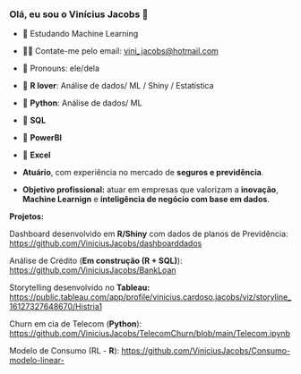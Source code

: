 ### Olá, eu sou o Vinícius Jacobs 👋


- 🌱 Estudando Machine Learning
- 🧏‍♂️ Contate-me pelo email: vini_jacobs@hotmail.com
- 🙂 Pronouns: ele/dela
- 🥇 **R lover**: Análise de dados/ ML / Shiny / Estatística
- 🥇 **Python**:  Análise de dados/ ML
- 🥈 **SQL** 
- 🥈 **PowerBI**
- 🥇 **Excel**
  
- **Atuário**, com experiência no mercado de **seguros e previdência**. 
- **Objetivo profissional:** atuar em empresas que valorizam a **inovação**, **Machine Learnign** e **inteligência de negócio com base em dados**.

**Projetos:**

Dashboard desenvolvido em **R/Shiny** com dados de planos de Previdência: https://github.com/ViniciusJacobs/dashboarddados

Análise de Crédito (**Em construção (R + SQL)**): https://github.com/ViniciusJacobs/BankLoan

Storytelling desenvolvido no **Tableau:** https://public.tableau.com/app/profile/vinicius.cardoso.jacobs/viz/storyline_16127327648670/Histria1

Churn em cia de Telecom (**Python**): https://github.com/ViniciusJacobs/TelecomChurn/blob/main/Telecom.ipynb

Modelo de Consumo (RL - **R**): https://github.com/ViniciusJacobs/Consumo-modelo-linear-



